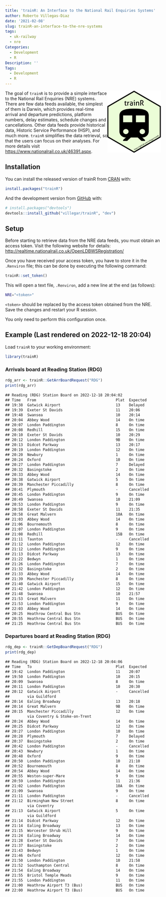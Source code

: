 ```yaml
---
title: 'trainR: An Interface to the National Rail Enquiries Systems'
author: Roberto Villegas-Diaz
date: '2021-02-08'
slug: trainR-an-interface-to-the-nre-systems
tags:
  - uk-railway
  - nre
Categories:
  - Development
  - R
Description: ''
Tags:
  - Development
  - R
---
```


<img src="https://raw.githubusercontent.com/villegar/trainR/main/inst/images/logo.png" alt="logo" align="right" height=200px/>

The goal of `trainR` is to provide a simple interface to the 
National Rail Enquiries (NRE) systems. There are few data feeds 
available, the simplest of them is Darwin, which provides real-time 
arrival and departure predictions, platform numbers, delay estimates, 
schedule changes and cancellations. Other data feeds provide historical 
data, Historic Service Performance (HSP), and much more. `trainR` 
simplifies the data retrieval, so that the users can focus on their 
analyses. For more details visit 
https://www.nationalrail.co.uk/46391.aspx.

## Installation

You can install the released version of trainR from [CRAN](https://CRAN.R-project.org) with:

``` r
install.packages("trainR")
```

And the development version from [GitHub](https://github.com/) with:

``` r
# install.packages("devtools")
devtools::install_github("villegar/trainR", "dev")
```

## Setup
Before starting to retrieve data from the NRE data feeds, you must obtain an access token. 
Visit the following website for details: http://realtime.nationalrail.co.uk/OpenLDBWSRegistration/

Once you have received your access token, you have to store it in the `.Renviron` file; this can be 
done by executing the following command:


```r
trainR::set_token()
```

This will open a text file, `.Renviron`, add a new line at the end (as follows):

```bash
NRE="<token>"
```

`<token>` should be replaced by the access token obtained from the NRE. Save the changes and restart 
your R session.

You only need to perform this configuration once.

## Example (Last rendered on 2022-12-18 20:04)

Load `trainR` to your working environment:

```r
library(trainR)
```

### Arrivals board at Reading Station (RDG)


```r
rdg_arr <- trainR::GetArrBoardRequest("RDG")
print(rdg_arr)
```

```
## Reading (RDG) Station Board on 2022-12-18 20:04:02
## Time   From                                    Plat  Expected
## 19:38  Gatwick Airport                         13    Delayed
## 19:39  Exeter St Davids                        11    20:06
## 19:48  Swansea                                 10    20:14
## 20:04  Abbey Wood                              14    On time
## 20:07  London Paddington                       8     On time
## 20:08  Redhill                                 15    On time
## 20:10  Exeter St Davids                        10    20:29
## 20:12  London Paddington                       9B    On time
## 20:13  Didcot Parkway                          13    20:17
## 20:19  London Paddington                       12    On time
## 20:20  Newbury                                 1     On time
## 20:24  Oxford                                  10    On time
## 20:27  London Paddington                       7     Delayed
## 20:32  Basingstoke                             2     On time
## 20:33  Abbey Wood                              14    On time
## 20:38  Gatwick Airport                         5     On time
## 20:39  Manchester Piccadilly                   8     On time
## 20:41  Plymouth                                -     Cancelled
## 20:45  London Paddington                       9     On time
## 20:49  Swansea                                 10    21:09
## 20:53  London Paddington                       9     On time
## 20:58  Exeter St Davids                        11    21:35
## 20:58  Great Malvern                           10A   On time
## 21:03  Abbey Wood                              14    On time
## 21:06  Bournemouth                             8     On time
## 21:07  London Paddington                       9     On time
## 21:08  Redhill                                 15B   On time
## 21:11  Taunton                                 -     Cancelled
## 21:12  London Paddington                       12    On time
## 21:12  London Paddington                       9     On time
## 21:13  Didcot Parkway                          13    On time
## 21:22  Bedwyn                                  1     On time
## 21:26  London Paddington                       7     On time
## 21:32  Basingstoke                             2     On time
## 21:33  Abbey Wood                              14    On time
## 21:39  Manchester Piccadilly                   8     On time
## 21:40  Gatwick Airport                         15    On time
## 21:42  London Paddington                       12    On time
## 21:48  Swansea                                 10    21:57
## 21:53  Great Malvern                           11    On time
## 21:53  London Paddington                       9     On time
## 22:03  Abbey Wood                              14    On time
## 20:25  Heathrow Central Bus Stn                BUS   On time
## 20:55  Heathrow Central Bus Stn                BUS   On time
## 21:25  Heathrow Central Bus Stn                BUS   On time
```

### Departures board at Reading Station (RDG)


```r
rdg_dep <- trainR::GetDepBoardRequest("RDG")
print(rdg_dep)
```

```
## Reading (RDG) Station Board on 2022-12-18 20:04:06
## Time   To                                      Plat  Expected
## 19:42  London Paddington                       11    20:07
## 19:50  London Paddington                       10    20:15
## 20:09  Swansea                                 8     On time
## 20:11  London Paddington                       10    20:30
## 20:12  Gatwick Airport                         -     Cancelled
##        via Guildford                           
## 20:14  Ealing Broadway                         13    20:18
## 20:14  Great Malvern                           9B    On time
## 20:15  Manchester Piccadilly                   12    On time
##        via Coventry & Stoke-on-Trent           
## 20:24  Abbey Wood                              14    On time
## 20:25  Didcot Parkway                          12    On time
## 20:27  London Paddington                       10    On time
## 20:28  Plymouth                                7     Delayed
## 20:37  Basingstoke                             2     On time
## 20:42  London Paddington                       -     Cancelled
## 20:43  Newbury                                 1     On time
## 20:48  Oxford                                  9     On time
## 20:50  London Paddington                       10    21:10
## 20:52  Bournemouth                             8     On time
## 20:54  Abbey Wood                              14    On time
## 20:55  Weston-super-Mare                       9     On time
## 20:59  London Paddington                       11    21:36
## 21:02  London Paddington                       10A   On time
## 21:09  Swansea                                 9     On time
## 21:11  London Paddington                       -     Cancelled
## 21:12  Birmingham New Street                   8     On time
##        via Coventry                            
## 21:13  Gatwick Airport                         5     On time
##        via Guildford                           
## 21:14  Didcot Parkway                          12    On time
## 21:14  Ealing Broadway                         13    On time
## 21:15  Worcester Shrub Hill                    9     On time
## 21:24  Ealing Broadway                         14    On time
## 21:28  Exeter St Davids                        7     On time
## 21:37  Basingstoke                             2     On time
## 21:43  Bedwyn                                  1     On time
## 21:46  Oxford                                  12    On time
## 21:50  London Paddington                       10    21:58
## 21:52  Southampton Central                     8     On time
## 21:54  Ealing Broadway                         14    On time
## 21:55  Bristol Temple Meads                    9     On time
## 21:55  London Paddington                       11    On time
## 21:00  Heathrow Airport T3 (Bus)               BUS   On time
## 22:00  Heathrow Airport T3 (Bus)               BUS   On time
```
